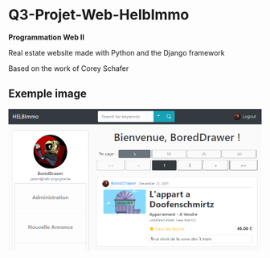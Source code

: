 # Q3-Projet-Web-HelbImmo
**Programmation Web II**

Real estate website made with Python and the Django framework

Based on the work of Corey Schafer

## Exemple image

![Exemple](/It%C3%A9rations%20et%20sch%C3%A9mas/Rapport/LeSite.png)
